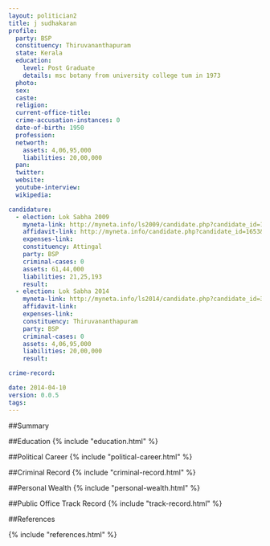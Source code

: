 ```yaml
---
layout: politician2
title: j sudhakaran
profile: 
  party: BSP
  constituency: Thiruvananthapuram
  state: Kerala
  education: 
    level: Post Graduate
    details: msc botany from university college tum in 1973
  photo: 
  sex: 
  caste: 
  religion: 
  current-office-title: 
  crime-accusation-instances: 0
  date-of-birth: 1950
  profession: 
  networth: 
    assets: 4,06,95,000
    liabilities: 20,00,000
  pan: 
  twitter: 
  website: 
  youtube-interview: 
  wikipedia: 

candidature: 
  - election: Lok Sabha 2009
    myneta-link: http://myneta.info/ls2009/candidate.php?candidate_id=1653
    affidavit-link: http://myneta.info/candidate.php?candidate_id=1653&scan=original
    expenses-link: 
    constituency: Attingal 
    party: BSP
    criminal-cases: 0
    assets: 61,44,000
    liabilities: 21,25,193
    result:  
  - election: Lok Sabha 2014
    myneta-link: http://myneta.info/ls2014/candidate.php?candidate_id=347
    affidavit-link: 
    expenses-link: 
    constituency: Thiruvananthapuram 
    party: BSP
    criminal-cases: 0
    assets: 4,06,95,000
    liabilities: 20,00,000
    result:  

crime-record: 

date: 2014-04-10
version: 0.0.5
tags: 
---
```


##Summary


##Education
{% include "education.html" %}


##Political Career
{% include "political-career.html" %}


##Criminal Record
{% include "criminal-record.html" %}


##Personal Wealth
{% include "personal-wealth.html" %}


##Public Office Track Record
{% include "track-record.html" %}


##References


{% include "references.html" %}

